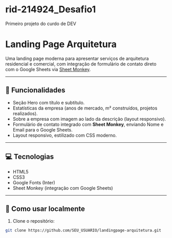 # rid-214924_Desafio1
Primeiro projeto do curdo de DEV
# Landing Page Arquitetura

Uma landing page moderna para apresentar serviços de arquitetura residencial e comercial, com integração de formulário de contato direto com o Google Sheets via [Sheet Monkey](https://sheetmonkey.io).

---

## 📝 Funcionalidades

- Seção Hero com título e subtítulo.  
- Estatísticas da empresa (anos de mercado, m² construídos, projetos realizados).  
- Sobre a empresa com imagem ao lado da descrição (layout responsivo).  
- Formulário de contato integrado com **Sheet Monkey**, enviando Nome e Email para o Google Sheets.  
- Layout responsivo, estilizado com CSS moderno.  

---

## 💻 Tecnologias

- HTML5  
- CSS3  
- Google Fonts (Inter)  
- Sheet Monkey (integração com Google Sheets)  

---

## 🚀 Como usar localmente

1. Clone o repositório:
```bash
git clone https://github.com/SEU_USUARIO/landingpage-arquitetura.git
